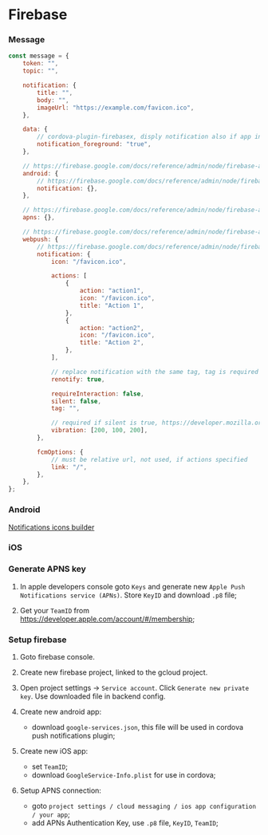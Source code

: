 # Firebase

### Message

```javascript
const message = {
    token: "",
    topic: "",

    notification: {
        title: "",
        body: "",
        imageUrl: "https://example.com/favicon.ico",
    },

    data: {
        // cordova-plugin-firebasex, disply notification also if app in foreground
        notification_foreground: "true",
    },

    // https://firebase.google.com/docs/reference/admin/node/firebase-admin.messaging.androidconfig.md#androidconfig_interface
    android: {
        // https://firebase.google.com/docs/reference/admin/node/firebase-admin.messaging.androidnotification.md#androidnotification_interface
        notification: {},
    },

    // https://firebase.google.com/docs/reference/admin/node/firebase-admin.messaging.apnsconfig.md#apnsconfig_interface
    apns: {},

    // https://firebase.google.com/docs/reference/admin/node/firebase-admin.messaging.webpushconfig.md#webpushconfig_interface
    webpush: {
        // https://firebase.google.com/docs/reference/admin/node/firebase-admin.messaging.webpushnotification.md#webpushnotification_interface
        notification: {
            icon: "/favicon.ico",

            actions: [
                {
                    action: "action1",
                    icon: "/favicon.ico",
                    title: "Action 1",
                },
                {
                    action: "action2",
                    icon: "/favicon.ico",
                    title: "Action 2",
                },
            ],

            // replace notification with the same tag, tag is required
            renotify: true,

            requireInteraction: false,
            silent: false,
            tag: "",

            // required if silent is true, https://developer.mozilla.org/en-US/docs/Web/API/Vibration_API#vibration_patterns
            vibration: [200, 100, 200],
        },

        fcmOptions: {
            // must be relative url, not used, if actions specified
            link: "/",
        },
    },
};
```

### Android

[Notifications icons builder](http://romannurik.github.io/AndroidAssetStudio/index.html)

### iOS

### Generate APNS key

1. In apple developers console goto `Keys` and generate new `Apple Push Notifications service (APNs)`.
   Store `KeyID` and download `.p8` file;

2. Get your `TeamID` from <https://developer.apple.com/account/#/membership>;

### Setup firebase

1. Goto firebase console.

2. Create new firebase project, linked to the gcloud project.

3. Open project settings -> `Service account`. Click `Generate new private key`. Use downloaded file in backend config.

4. Create new android app:

    - download `google-services.json`, this file will be used in cordova push notifications plugin;

5. Create new iOS app:

    - set `TeamID`;
    - download `GoogleService-Info.plist` for use in cordova;

6. Setup APNS connection:
    - goto `project settings / cloud messaging / ios app configuration / your app`;
    - add APNs Authentication Key, use `.p8` file, `KeyID`, `TeamID`;
